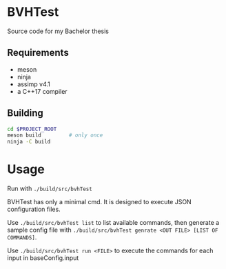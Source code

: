 # BVHTest

Source code for my Bachelor thesis

## Requirements

  - meson
  - ninja
  - assimp v4.1
  - a C++17 compiler

## Building

```bash
cd $PROJECT_ROOT
meson build         # only once
ninja -C build
```

# Usage

Run with `./build/src/bvhTest`

BVHTest has only a minimal cmd. It is designed to execute JSON configuration files.

Use `./build/src/bvhTest list` to list available commands, then generate a sample
config file with `./build/src/bvhTest genrate <OUT FILE> [LIST OF COMMANDS]`.

Use `./build/src/bvhTest run <FILE>` to execute the commands for each input in baseConfig.input
